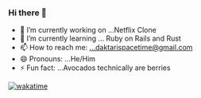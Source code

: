 ### Hi there 👋



- 🔭 I’m currently working on ...Netflix Clone 
- 🌱 I’m currently learning ... Ruby on Rails and Rust
- 📫 How to reach me: ...daktarispacetime@gmail.com
- 😄 Pronouns: ...He/Him
- ⚡ Fun fact: ...Avocados technically are berries



[![wakatime](https://wakatime.com/badge/user/8b0c0ff4-a4c9-489a-80b4-19f39ac1be8d.svg)](https://wakatime.com/@8b0c0ff4-a4c9-489a-80b4-19f39ac1be8d)
